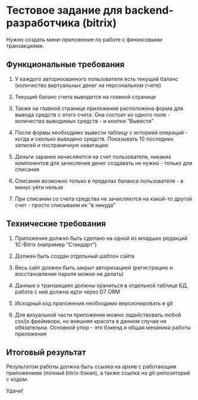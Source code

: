 # Тестовое задание для backend-разработчика (bitrix)

Нужно создать мини-приложение по работе с финансовыми транзакциями.

## Функциональные требования

1. У каждого авторизованного пользователя есть текущий баланс (количество виртуальных денег на персональном счете)

2. Текущий баланс счета выводится на главной странице

3. Также на главной странице приложения расположена форма для вывода средств с этого счета. Она состоит из одного поля - количество выводимых средств - и кнопки “Вывести”

4. После формы необходимо вывести таблицу с историей операций - когда и сколько выведено средств. Показывать 10 последних записей и постраничную навигацию

5. Деньги заранее начисляются на счет пользователя, никаких компонентов для зачисления денег создавать не нужно - только для списания

6. Списание возможно только в пределах баланса пользователя - в минус уйти нельзя

7. При списании со счета средства не зачисляются на какой-то другой счет - просто списываем их “в никуда”

## Технические требования

1. Приложение должно быть сделано на одной из младших редакций 1C-Bitrix (например “Стандарт”)

2. Должен быть создан отдельный шаблон сайта

3. Весь сайт должен быть закрыт авторизацией (регистрацию и восстановление пароля можно не делать)

4. Данные о транзакциях должны храниться в отдельной таблице БД, работа с ней должна идти через D7 ORM

5. Исходный код приложения необходимо версионировать в git

6. Для визуальной части приложения можно задействовать любой css/js фреймворк, но внешняя красота в данном случае не обязательна. Основной упор - это бэкенд и общая механика работы приложения

## Итоговый результат

Результатом работы должна быть ссылка на архив с работающим приложением (полный bitrix-бэкап), а также ссылка на git-репозиторий с кодом.

Удачи!
